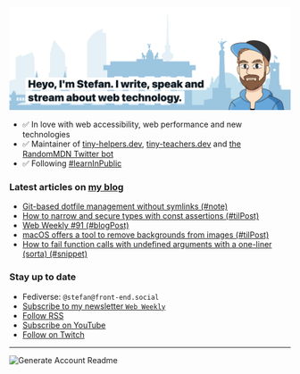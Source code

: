 <img alt="Heyo, I'm Stefan. I write and speak about web technology." src="https://raw.githubusercontent.com/stefanjudis/stefanjudis/main/screenshot.png">

- ✅ In love with web accessibility, web performance and new technologies
- ✅ Maintainer of [tiny-helpers.dev](https://tiny-helpers.dev), [tiny-teachers.dev](https://tiny-teachers.dev/) and [the RandomMDN Twitter bot](https://twitter.com/randomMDN)
- ✅ Following [#learnInPublic](https://www.stefanjudis.com/today-i-learned/)
### Latest articles on [my blog](https://www.stefanjudis.com)

<!-- BLOG-POST-LIST:START -->
- [Git-based dotfile management without symlinks &lpar;#note&rpar;](https://www.stefanjudis.com/notes/git-based-dotfile-management-without-symlinks/)
- [How to narrow and secure types with const assertions &lpar;#tilPost&rpar;](https://www.stefanjudis.com/today-i-learned/how-to-narrow-and-secure-types-with-const-assertions/)
- [Web Weekly #91 &lpar;#blogPost&rpar;](https://www.stefanjudis.com/blog/web-weekly-91/)
- [macOS offers a tool to remove backgrounds from images &lpar;#tilPost&rpar;](https://www.stefanjudis.com/today-i-learned/macos-offers-a-tool-to-remove-backgrounds-from-images/)
- [How to fail function calls with undefined arguments with a one-liner &lpar;sorta&rpar; &lpar;#snippet&rpar;](https://www.stefanjudis.com/snippets/how-to-fail-function-calls-with-undefined-arguments-with-a-one-liner-sorta/)
<!-- BLOG-POST-LIST:END -->

### Stay up to date

- Fediverse: `@stefan@front-end.social`
- [Subscribe to my newsletter `Web Weekly`](https://webweekly.email/)
- [Follow RSS](https://www.stefanjudis.com/feeds/)
- [Subscribe on YouTube](https://youtube.com/c/stefanjudis)
- [Follow on Twitch](https://www.twitch.tv/stefanjudis)

---

![Generate Account Readme](https://github.com/stefanjudis/stefanjudis/workflows/Generate%20Account%20Readme/badge.svg)
